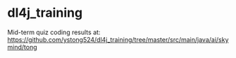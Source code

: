# dl4j_training

Mid-term quiz coding results at:
https://github.com/ystong524/dl4j_training/tree/master/src/main/java/ai/skymind/tong
